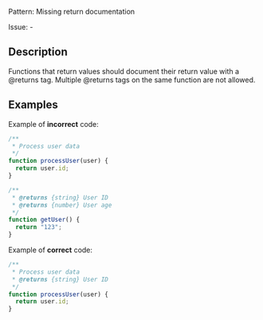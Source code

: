 Pattern: Missing return documentation

Issue: -

## Description

Functions that return values should document their return value with a @returns tag. Multiple @returns tags on the same function are not allowed.

## Examples

Example of **incorrect** code:
```javascript
/**
 * Process user data
 */
function processUser(user) {
  return user.id;
}

/**
 * @returns {string} User ID
 * @returns {number} User age
 */
function getUser() {
  return "123";
}
```

Example of **correct** code:
```javascript
/**
 * Process user data
 * @returns {string} User ID
 */
function processUser(user) {
  return user.id;
}
```